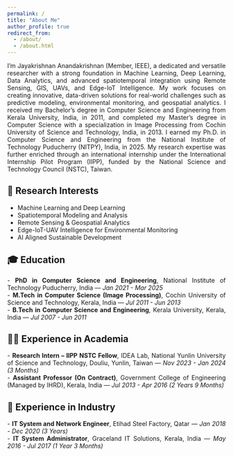 ```yaml
---
permalink: /
title: "About Me"
author_profile: true
redirect_from: 
  - /about/
  - /about.html
---
```

<p align="justify"> I’m Jayakrishnan Anandakrishnan (Member, IEEE), a dedicated and versatile researcher with a strong foundation in Machine Learning, Deep Learning, Data Analytics, and advanced spatiotemporal integration using Remote Sensing, GIS, UAVs, and Edge-IoT Intelligence. My work focuses on creating innovative, data-driven solutions for real-world challenges such as predictive modeling, environmental monitoring, and geospatial analytics. I received my Bachelor’s degree in Computer Science and Engineering from Kerala University, India, in 2011, and completed my Master’s degree in Computer Science with a specialization in Image Processing from Cochin University of Science and Technology, India, in 2013. I earned my Ph.D. in Computer Science and Engineering from the National Institute of Technology Puducherry (NITPY), India, in 2025. My research expertise was further enriched through an international internship under the International Internship Pilot Program (IIPP), funded by the National Science and Technology Council (NSTC), Taiwan.</p>

## 🔬 Research Interests
- Machine Learning and Deep Learning
- Spatiotemporal Modeling and Analysis
- Remote Sensing & Geospatial Analytics
- Edge-IoT-UAV Intelligence for Environmental Monitoring
- AI Aligned Sustainable Development

## 🎓 Education
<p align="justify">- <strong>PhD in Computer Science and Engineering</strong>, National Institute of Technology Puducherry, India — <em>Jan 2021 - Mar 2025</em><br>
- <strong>M.Tech in Computer Science (Image Processing)</strong>, Cochin University of Science and Technology, Kerala, India — <em>Jul 2011 - Jun 2013</em><br>
- <strong>B.Tech in Computer Science and Engineering</strong>, Kerala University, Kerala, India — <em>Jul 2007 - Jun 2011</em></p>

## 👨‍🏫 Experience in Academia
<p align="justify">- <strong>Research Intern – IIPP NSTC Fellow</strong>, IDEA Lab, National Yunlin University of Science and Technology, Douliu, Yunlin, Taiwan — <em>Nov 2023 - Jan 2024 (3 Months)</em><br>
- <strong>Assistant Professor (On Contract)</strong>, Government College of Engineering (Managed by IHRD), Kerala, India — <em>Jul 2013 - Apr 2016 (2 Years 9 Months)</em></p>

## 🏢 Experience in Industry
<p align="justify">- <strong>IT System and Network Engineer</strong>, Etihad Steel Factory, Qatar — <em>Jan 2018 - Dec 2020 (3 Years)</em><br>
- <strong>IT System Administrator</strong>, Graceland IT Solutions, Kerala, India — <em>May 2016 - Jul 2017 (1 Year 3 Months)</em></p>
